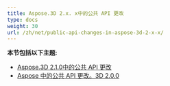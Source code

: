 ```yaml
---
title: Aspose.3D 2.x. x中的公共 API 更改
type: docs
weight: 30
url: /zh/net/public-api-changes-in-aspose-3d-2-x-x/
---
```

**本节包括以下主题:**
- [Aspose.3D 2.1.0中的公共 API 更改](/3d/zh/net/public-api-changes-in-aspose-3d-2-1-0-html/)
- [Aspose 中的公共 API 更改。3D 2.0.0](/3d/zh/net/public-api-changes-in-aspose-3d-2-0-0-html/)
